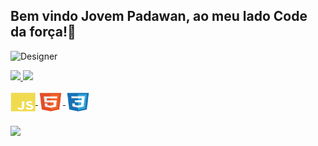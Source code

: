 ## Bem vindo Jovem Padawan, ao meu lado Code da força!👋

![Designer](https://github.com/user-attachments/assets/40a7716b-a087-4ce4-9b49-24f602b4d226)

 <div>
   <a href="https://github.com/EmilyFilisbino">
   <img height="180em" src="https://github-readme-stats.vercel.app/api?username=EmilyFilisbino&show_icons=true&theme=dark&include_all_commits=true&count_private=true"/>
   <img height="180em" src="https://github-readme-stats.vercel.app/api/top-langs/?username=EmilyFilisbino&layout=compact&langs_count=6&theme=dark"/>
</div>
    
<div style="display: inline_block"><br>
  <img align="center" alt="Js" height="30" width="40" src="https://raw.githubusercontent.com/devicons/devicon/master/icons/javascript/javascript-plain.svg">
  <img align="center" alt="HTML" height="30" width="40" src="https://raw.githubusercontent.com/devicons/devicon/master/icons/html5/html5-original.svg">
  <img align="center" alt="CSS" height="30" width="40" src="https://raw.githubusercontent.com/devicons/devicon/master/icons/css3/css3-original.svg">
</div>

### 

<div> 
  <a href="https://instagram.com/emf_tux" target="_blank"><img src="https://img.shields.io/badge/-Instagram-%23E4405F?style=for-the-badge&logo=instagram&logoColor=white" target="_blank"></a> 
</div>


